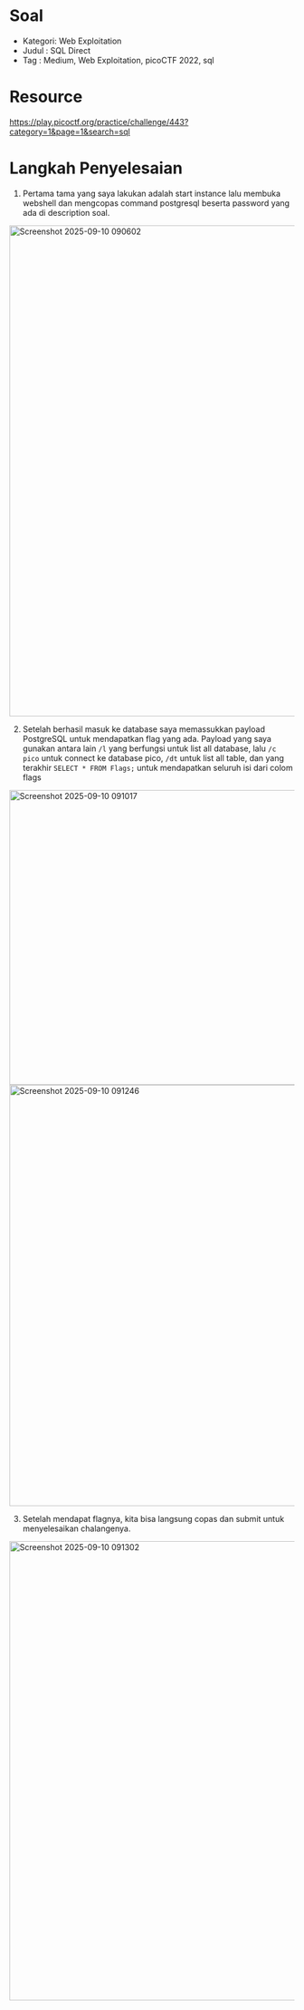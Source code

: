 # Soal
- Kategori: Web Exploitation
- Judul : SQL Direct
- Tag : Medium, Web Exploitation, picoCTF 2022, sql

# Resource
https://play.picoctf.org/practice/challenge/443?category=1&page=1&search=sql

# Langkah Penyelesaian
1. Pertama tama yang saya lakukan adalah start instance lalu membuka webshell dan mengcopas command postgresql beserta password yang ada di description soal.
<img width="950" height="866" alt="Screenshot 2025-09-10 090602" src="https://github.com/user-attachments/assets/7a5f548f-fb37-45dd-b921-6a9afc7551b4" />

2. Setelah berhasil masuk ke database saya memassukkan payload PostgreSQL untuk mendapatkan flag yang ada. Payload yang saya gunakan antara lain `/l` yang berfungsi untuk list all database, lalu `/c pico` untuk connect ke database pico, `/dt` untuk list all table, dan yang terakhir `SELECT * FROM Flags;` untuk mendapatkan seluruh isi dari colom flags
<img width="1807" height="520" alt="Screenshot 2025-09-10 091017" src="https://github.com/user-attachments/assets/668d89cc-0b32-4dd6-850d-b4ba34db7bd8" />

<img width="770" height="743" alt="Screenshot 2025-09-10 091246" src="https://github.com/user-attachments/assets/75c3e2e6-6d75-4f81-93ac-89363494a46e" />

3. Setelah mendapat flagnya, kita bisa langsung copas dan submit untuk menyelesaikan chalangenya.
<img width="948" height="810" alt="Screenshot 2025-09-10 091302" src="https://github.com/user-attachments/assets/4efa2b5d-2a59-4c51-a3ef-9b2f68d2f0c8" />
